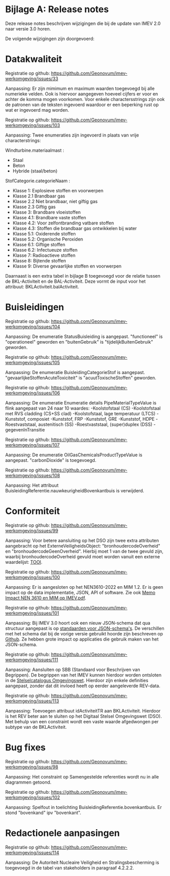 Bijlage A: Release notes
========================

Deze release notes beschrijven wijzigingen die bij de update van IMEV 2.0 naar versie 3.0 horen.

De volgende wijzigingen zijn doorgevoerd:

# Datakwaliteit

Registratie op github: https://github.com/Geonovum/imev-werkomgeving/issues/33

Aanpassing:
Er zijn mimimum en maximum waarden toegevoegd bij alle numerieke velden. Ook is hiervoor aangegeven hoeveel cijfers er voor en achter de komma mogen voorkomen.
Voor enkele charactersstrings zijn ook de patronen van de teksten ingevoerd waardoor er een beperking rust op wat er ingevoerd mag worden. 

Registratie op github: https://github.com/Geonovum/imev-werkomgeving/issues/103

Aanpassing:
Twee enumeraties zijn ingevoerd in plaats van vrije characterstrings:  

Windturbine.materiaalmast : 
- Staal
- Beton
- Hybride (staal/beton)

StofCategorie.categorieNaam :
- Klasse 1: Explosieve stoffen en voorwerpen
- Klasse 2.1 Brandbaar gas
- Klasse 2.2 Niet brandbaar, niet giftig gas
- Klasse 2.3 Giftig gas
- Klasse 3: Brandbare vloeistoffen
- Klasse 4.1: Brandbare vaste stoffen
- Klasse 4.2: Voor zelfontbranding vatbare stoffen
- Klasse 4.3: Stoffen die brandbaar gas ontwikkelen bij water
- Klasse 5.1: Oxiderende stoffen
- Klasse 5.2: Organische Peroxiden
- Klasse 6.1: Giftige stoffen
- Klasse 6.2: Infectueuze stoffen
- Klasse 7: Radioactieve stoffen
- Klasse 8: Bijtende stoffen
- Klasse 9: Diverse gevaarlijke stoffen en voorwerpen

Daarnaast is een extra tabel in bijlage B toegevoegd voor de relatie tussen de BKL-Activiteit en de BAL-Activiteit. Deze vormt de input voor het attribuut: BKLActiviteit.balActiviteit.

# Buisleidingen

Registratie op github: https://github.com/Geonovum/imev-werkomgeving/issues/104

Aanpassing:
De enumeratie StatusBuisleiding is aangepast. "functioneel" is "operationeel" geworden en "buitenGebruik" is "tijdelijkBuitenGebruik" geworden.

Registratie op github: https://github.com/Geonovum/imev-werkomgeving/issues/105

Aanpassing:
De enumeratie BuisleidingCategorieStof is aangepast. "gevaarlijkeStoffenAcuteToxiciteit" is "acuutToxischeStoffen" geworden.

Registratie op github: https://github.com/Geonovum/imev-werkomgeving/issues/106

Aanpassing:
De enumeratie Enumeratie details PipeMaterialTypeValue is flink aangepast van 24 naar 10 waardes:
-Koolstofstaal (CS)
-Koolstofstaal met RVS cladding (CS+SS clad)
-Koolstofstaal, lage temperatuur (LTCS)
-Kunststof, composiet
-Kunststof, FRP
-Kunststof, GRE
-Kunststof, HDPE
-Roestvaststaal, austenitisch (SS)
-Roestvaststaal, (super)duplex (DSS)
-gegevenInTransitie

Registratie op github: https://github.com/Geonovum/imev-werkomgeving/issues/107

Aanpassing:
De enumeratie OilGasChemicalsProductTypeValue is aangepast. "carbonDioxide" is toegevoegd.

Registratie op github: https://github.com/Geonovum/imev-werkomgeving/issues/108

Aanpassing:
Het attribuut BuisleidingReferentie.nauwkeurigheidBovenkantbuis is verwijderd.

# Conformiteit

Registratie op github: https://github.com/Geonovum/imev-werkomgeving/issues/99

Aanpassing:
Voor betere aansluiting op het DSO zijn twee extra attributen aangebracht op het ExterneVeiligheidsObject: "bronhoudercodeOverheid" en "bronhoudercodeGeenOverheid".
Hierbij moet 1 van de twee gevuld zijn, waarbij bronhoudercodeOverheid gevuld moet worden vanuit een externe waardelijst: [TOOI](https://standaarden.overheid.nl/tooi/waardelijsten/).

Registratie op github: https://github.com/Geonovum/imev-werkomgeving/issues/100

Aanpassing:
Er is aangesloten op het NEN3610-2022 en MIM 1.2. Er is geen impact op de data implementatie, JSON, API of software. Zie ook [Memo Impact NEN 3610 en MIM op IMEV.pdf](https://github.com/Geonovum/imev-werkomgeving/files/15472677/Memo.Impact.NEN.3610.en.MIM.op.IMEV.pdf).

Registratie op github: https://github.com/Geonovum/imev-werkomgeving/issues/101

Aanpassing:
Bij IMEV 3.0 hoort ook een nieuw JSON-schema dat qua structuur aangepast is op [standaarden voor JSON-schema's](https://geonovum.github.io/uml2json/document.html).
De verschillen met het schema dat bij de vorige versie gebruikt hoorde zijn beschreven op [Github](https://github.com/Geonovum/imev-werkomgeving/blob/main/schemas/schemaverschillen.md).
Ze hebben grote impact op applicaties die gebruik maken van het JSON-schema.

Registratie op github: https://github.com/Geonovum/imev-werkomgeving/issues/111

Aanpassing:
Aansluiten op SBB (Standaard voor Beschrijven van Begrippen). De begrippen van het IMEV kunnen hierdoor worden ontsloten in de [Stelselcatalogus Omgevingswet](https://stelselcatalogus.omgevingswet.overheid.nl/home).
Hierdoor zijn enkele definities aangepast, zonder dat dit invloed heeft op eerder aangeleverde REV-data.

Registratie op github: https://github.com/Geonovum/imev-werkomgeving/issues/113

Aanpassing:
Toevoegen attribuut idActiviteitTR aan BKLActiviteit. Hierdoor is het REV beter aan te sluiten op het Digitaal Stelsel Omgevingswet (DSO).
Met behulp van een constraint wordt een vaste waarde afgedwongen per subtype van de BKLActiviteit.


# Bug fixes

Registratie op github: https://github.com/Geonovum/imev-werkomgeving/issues/98

Aanpassing:
Het constraint op Samengestelde referenties wordt nu in alle diagrammen getoond.

Registratie op github: https://github.com/Geonovum/imev-werkomgeving/issues/102

Aanpassing:
Spelfout in toelichting BuisleidingReferentie.bovenkantbuis. Er stond "bovenkand" ipv "bovenkant".


# Redactionele aanpasingen

Registratie op github: https://github.com/Geonovum/imev-werkomgeving/issues/114  

Aanpassing:
De Autoriteit Nucleaire Veiligheid en Stralingsbescherming is toegevoegd in de tabel van stakeholders in paragraaf 4.2.2.2.

